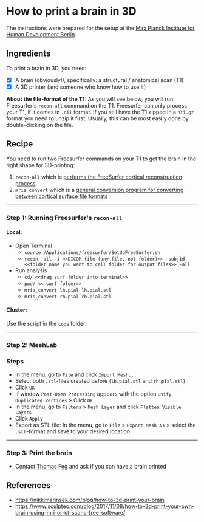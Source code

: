 # How to print a brain in 3D

The instructions were prepared for the setup at the [Max Planck Institute for Human Development Berlin](https://www.mpib-berlin.mpg.de/en).

## Ingredients
To print a brain in 3D, you need:
* [x] A brain (obviously!), specifically: a structural / anatomical scan (T1)
* [x] A 3D printer (and someone who know how to use it)

**About the file-format of the T1:**
As you will see below, you will run Freesurfer's `recon-all` command on the T1.
Freesurfer can only process your T1, if it comes in `.nii` format.
If you still have the T1 zipped in a `nii.gz` format you need to unzip it first.
Usually, this can be most easily done by double-clicking on the file.

## Recipe

You need to run two Freesurfer commands on your T1 to get the brain in the right shape for 3D-printing:
1. `recon-all` which is [performs the FreeSurfer cortical reconstruction process](https://surfer.nmr.mgh.harvard.edu/fswiki/recon-all)
2. `mris_convert` which is a [general conversion program for converting between cortical surface file formats](https://surfer.nmr.mgh.harvard.edu/fswiki/mris_convert)


-----

### Step 1: Running Freesurfer's `recon-all`
#### Local:
* Open Terminal
	* `source /Applications/freesurfer/SetUpFreeSurfer.sh`
	* `recon -all -i <<DICOM file (any file, not folder)>> -subjid <<folder name you want to call folder for output files>> -all`
* Run analysis
	* `cd/ <<drag surf folder into terminal>>`
	* `pwd/ << surf folder>>`
	* `mris_convert lh.pial lh.pial.stl`
	* `mris_convert rh.pial rh.pial.stl`

#### Cluster:
Use the script in the `code` folder.

----

### Step 2: MeshLab

### Steps
* In the menu, go to `File` and click `Import Mesh...`
* Select both `.stl`-files created before (`lh.pial.stl` and `rh.pial.stl`)
* Click `OK`
* If window `Post-Open Processing` appears with the option `Unify Duplicated Vertices` > Click `OK`
* In the menu, go to `Filters` > `Mesh Layer` and click `Flatten Visible Layers`
* Click `Apply`
* Export as STL file: In the menu, go to `File` > `Export Mesh As` > select the `.stl`-format and save to your desired location

----

### Step 3: Print the brain

* Contact [Thomas Feg](mailto:thomas.feg@mpib-berlin.mpg.de) and ask if you can have a brain printed

## References
* https://nikkimarinsek.com/blog/how-to-3d-print-your-brain
* https://www.sculpteo.com/blog/2017/11/08/how-to-3d-print-your-own-brain-using-mri-or-ct-scans-free-software/




